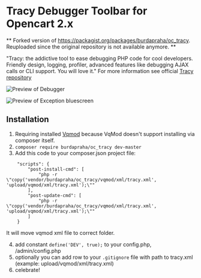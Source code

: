 # Tracy Debugger Toolbar for Opencart 2.x

** Forked version of https://packagist.org/packages/burdapraha/oc_tracy. Reuploaded since the original repository is not available anymore. **

"Tracy: the addictive tool to ease debugging PHP code for cool developers. Friendly design, logging, profiler, advanced features like debugging AJAX calls or CLI support. You will love it."
For more information see official [Tracy repository](https://github.com/nette/tracy)

![Preview of Debugger](./doc/screenshot.png)

![Preview of Exception bluescreen](https://camo.githubusercontent.com/2c37a6b0c27286f4fd010ccc683682ce714aa774/68747470733a2f2f6e657474652e6769746875622e696f2f74726163792f696d616765732f74726163792d657863657074696f6e2e706e67)

## Installation

1. Requiring installed [Vqmod](https://github.com/vqmod/vqmod) because VqMod doesn't support installing via composer itself.
2. `composer require burdapraha/oc_tracy dev-master`
3. Add this code to your composer.json project file:

```
    "scripts": {
        "post-install-cmd": [
            "php -r \"copy('vendor/burdapraha/oc_tracy/vqmod/xml/tracy.xml', 'upload/vqmod/xml/tracy.xml');\""
        ],
        "post-update-cmd": [
            "php -r \"copy('vendor/burdapraha/oc_tracy/vqmod/xml/tracy.xml', 'upload/vqmod/xml/tracy.xml');\""
        ]
    } 
```
    
It will move vqmod xml file to correct folder.

4. add constant `define('DEV', true);` to your config.php, /admin/config.php
5. optionally you can add row to your `.gitignore` file with path to tracy.xml (example: upload/vqmod/xml/tracy.xml)
6. celebrate!
